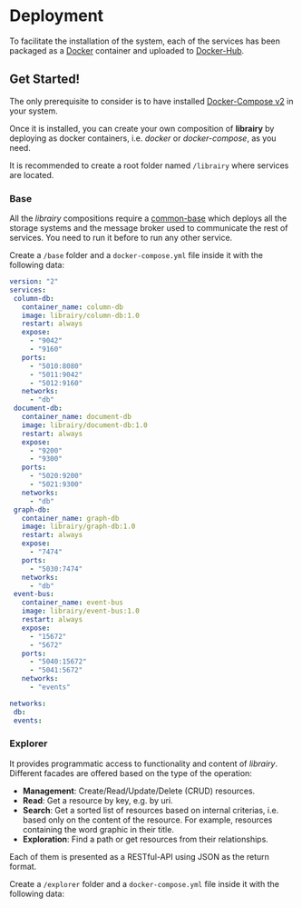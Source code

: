 # Deployment

To  facilitate  the  installation  of  the  system,  each of the services has  been  packaged  as  a  [Docker](https://www.docker.com/)  container  and  uploaded  to  [Docker-Hub](https://hub.docker.com/u/librairy/dashboard/). 

## Get Started!

The only prerequisite to consider is to have installed [Docker-Compose v2](https://docs.docker.com/compose/) in your system.

Once it is installed, you can create your own composition of **librairy** by deploying as docker containers, i.e. *docker* or *docker-compose*, as you need.

It is recommended to create a root folder named `/librairy` where services are located.

### Base

All the *librairy* compositions require a [common-base](https://github.com/librairy/base) which deploys all the storage systems and the message broker used to communicate the rest of services. You need to run it before to run any other service.

Create a `/base` folder and a `docker-compose.yml` file inside it with the following data:

```yml
version: "2"
services:
 column-db:
   container_name: column-db
   image: librairy/column-db:1.0
   restart: always
   expose:
     - "9042"
     - "9160"
   ports:
     - "5010:8080"
     - "5011:9042"
     - "5012:9160"
   networks:
     - "db"
 document-db:
   container_name: document-db
   image: librairy/document-db:1.0
   restart: always
   expose:
     - "9200"
     - "9300"
   ports:
     - "5020:9200"
     - "5021:9300"
   networks:
     - "db"
 graph-db:
   container_name: graph-db
   image: librairy/graph-db:1.0
   restart: always
   expose:
     - "7474"
   ports:
     - "5030:7474"
   networks:
     - "db"
 event-bus:
   container_name: event-bus
   image: librairy/event-bus:1.0
   restart: always
   expose:
     - "15672"
     - "5672"
   ports:
     - "5040:15672"
     - "5041:5672"
   networks:
     - "events"

networks:
 db:
 events:
```


### Explorer

It provides programmatic access to functionality and content of *librairy*. Different facades are offered based on the type of the operation:
* **Management**: Create/Read/Update/Delete (CRUD) resources.
* **Read**: Get a resource by key, e.g. by uri.
* **Search**: Get a sorted list of resources based on internal criterias, i.e. based only on the content of the resource. For example, resources containing the word graphic in their title.
* **Exploration**: Find a path or get resources from their relationships.

Each of them is presented as a RESTful-API using JSON as the return format.

Create a `/explorer` folder and a `docker-compose.yml` file inside it with the following data: